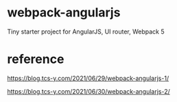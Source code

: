 # webpack-angularjs
Tiny starter project for AngularJS, UI router, Webpack 5

# reference
https://blog.tcs-y.com/2021/06/29/webpack-angularjs-1/

https://blog.tcs-y.com/2021/06/30/webpack-angularjs-2/
